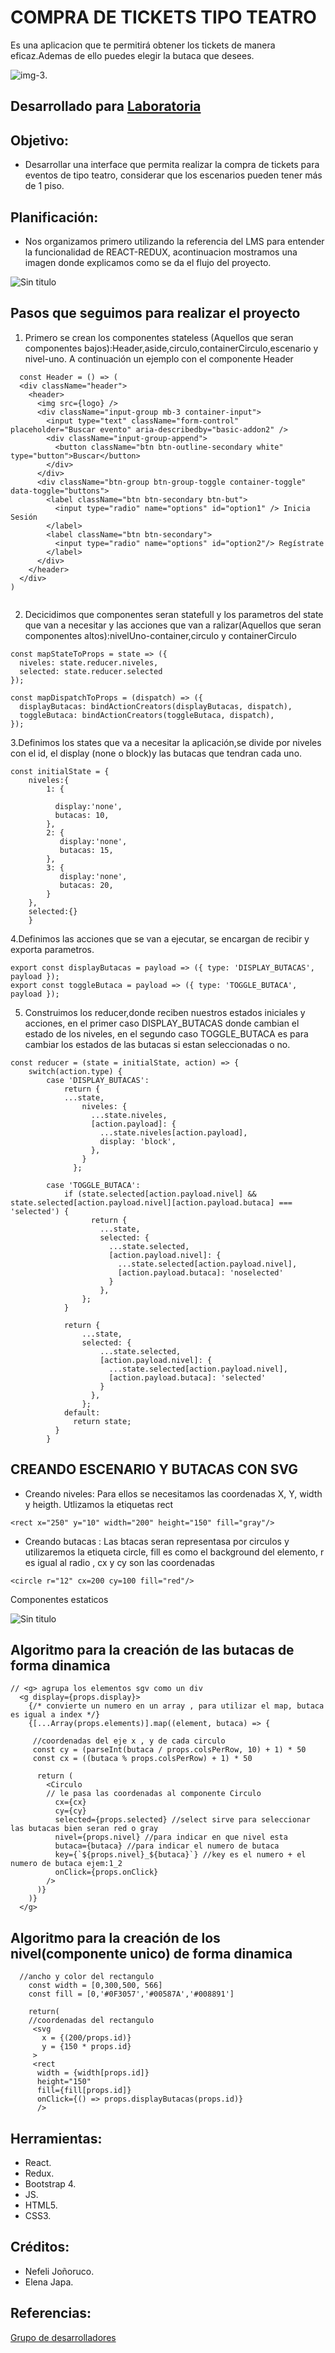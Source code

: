 # COMPRA DE TICKETS TIPO TEATRO

Es una aplicacion que te permitirá obtener los tickets de manera eficaz.Ademas de ello puedes elegir la butaca que desees. 

![img-3](https://user-images.githubusercontent.com/32304837/37795489-97dbdf44-2de2-11e8-94e8-d5c4858ed5fc.PNG).

## Desarrollado para [Laboratoria](http://laboratoria.la)

## Objetivo:

+ Desarrollar una interface que permita realizar la compra de tickets para eventos de tipo teatro,
considerar que los escenarios pueden tener más de 1 piso.

## Planificación:

+ Nos organizamos primero utilizando la referencia del LMS para entender la funcionalidad de REACT-REDUX, acontinuacion mostramos una imagen donde explicamos como se da el flujo del proyecto.


![Sin titulo](./src/assets/images/flujo.png)

## Pasos que seguimos para realizar el proyecto

1. Primero se crean los componentes stateless (Aquellos que seran componentes bajos):Header,aside,circulo,containerCirculo,escenario y nivel-uno. A continuación un ejemplo con el componente Header
   
```
  const Header = () => (
  <div className="header">
    <header>
      <img src={logo} />
      <div className="input-group mb-3 container-input">
        <input type="text" className="form-control" placeholder="Buscar evento" aria-describedby="basic-addon2" />
        <div className="input-group-append">
          <button className="btn btn-outline-secondary white" type="button">Buscar</button>
        </div>
      </div>
      <div className="btn-group btn-group-toggle container-toggle" data-toggle="buttons">
        <label className="btn btn-secondary btn-but">
          <input type="radio" name="options" id="option1" /> Inicia Sesión
        </label>
        <label className="btn btn-secondary">
          <input type="radio" name="options" id="option2"/> Regístrate
        </label>
      </div>
    </header>
  </div>
)
     
```


2. Decicidimos que componentes seran statefull y los parametros del state que van a necesitar y las acciones que van a ralizar(Aquellos que seran componentes altos):nivelUno-container,circulo y containerCirculo

```
const mapStateToProps = state => ({
  niveles: state.reducer.niveles,
  selected: state.reducer.selected
});

const mapDispatchToProps = (dispatch) => ({
  displayButacas: bindActionCreators(displayButacas, dispatch),
  toggleButaca: bindActionCreators(toggleButaca, dispatch),
});

```

3.Definimos los states que va a necesitar la aplicación,se divide por niveles con el id, el display (none o block)y las butacas que tendran cada uno.

```
const initialState = {
    niveles:{
        1: {
            
          display:'none', 
          butacas: 10,  
        },
        2: {
           display:'none',
           butacas: 15, 
        },
        3: {
           display:'none',
           butacas: 20, 
        }
    },
    selected:{}
    }

```

4.Definimos las acciones que se van a ejecutar, se encargan de recibir y exporta parametros.

```
export const displayButacas = payload => ({ type: 'DISPLAY_BUTACAS', payload });
export const toggleButaca = payload => ({ type: 'TOGGLE_BUTACA', payload });

```

5. Construimos los reducer,donde reciben nuestros estados iniciales y acciones, en el primer caso DISPLAY_BUTACAS donde cambian el estado de los niveles, en el segundo caso TOGGLE_BUTACA es para cambiar los estados de las butacas si estan seleccionadas o no.

```
const reducer = (state = initialState, action) => {
    switch(action.type) {
        case 'DISPLAY_BUTACAS':
            return {
            ...state,
                niveles: {
                  ...state.niveles,
                  [action.payload]: {
                    ...state.niveles[action.payload],
                    display: 'block',
                  },
                }
              };
        
        case 'TOGGLE_BUTACA':
            if (state.selected[action.payload.nivel] && state.selected[action.payload.nivel][action.payload.butaca] === 'selected') {
                  return {
                    ...state,
                    selected: {
                      ...state.selected,
                      [action.payload.nivel]: {
                        ...state.selected[action.payload.nivel],
                        [action.payload.butaca]: 'noselected'
                      }
                    },
                };
            }
        
            return {
                ...state,
                selected: {
                    ...state.selected,
                    [action.payload.nivel]: {
                      ...state.selected[action.payload.nivel],
                      [action.payload.butaca]: 'selected'
                    }
                  },
                };
            default:
              return state;
          }
        }
```

## CREANDO ESCENARIO Y BUTACAS CON SVG

 * Creando niveles: Para ellos se necesitamos las coordenadas X, Y, width y heigth. Utlizamos la etiquetas rect

```
<rect x="250" y="10" width="200" height="150" fill="gray"/>
```

* Creando butacas : Las btacas seran representasa por circulos  y utilizaremos la etiqueta circle, fill es como el background del elemento, r es igual al radio , cx y cy son las coordenadas
 
```
<circle r="12" cx=200 cy=100 fill="red"/>
```

Componentes estaticos

![Sin titulo](src/assets/images/img-2.png)

## Algoritmo para la creación  de las butacas de forma dinamica

```
// <g> agrupa los elementos sgv como un div
  <g display={props.display}>
    {/* convierte un numero en un array , para utilizar el map, butaca es igual a index */}
    {[...Array(props.elements)].map((element, butaca) => {

     //coordenadas del eje x , y de cada circulo
     const cy = (parseInt(butaca / props.colsPerRow, 10) + 1) * 50
     const cx = ((butaca % props.colsPerRow) + 1) * 50

      return (
        <Circulo
        // le pasa las coordenadas al componente Circulo
          cx={cx}
          cy={cy}
          selected={props.selected} //select sirve para seleccionar las butacas bien seran red o gray
          nivel={props.nivel} //para indicar en que nivel esta
          butaca={butaca} //para indicar el numero de butaca
          key={`${props.nivel}_${butaca}`} //key es el numero + el numero de butaca ejem:1_2
          onClick={props.onClick}
        />
      )}
    )}
  </g>
```
## Algoritmo para la creación  de los nivel(componente unico) de forma dinamica
```
  //ancho y color del rectangulo
    const width = [0,300,500, 566]
    const fill = [0,'#0F3057','#00587A','#008891']
   
    return(
    //coordenadas del rectangulo
     <svg
       x = {(200/props.id)}
       y = {150 * props.id}
     >
     <rect
      width = {width[props.id]}
      height="150"
      fill={fill[props.id]}
      onClick={() => props.displayButacas(props.id)}
      />

```

## Herramientas:

+ React.
+ Redux.
+ Bootstrap 4.
+ JS.
+ HTML5.
+ CSS3.


## Créditos:

+ Nefeli Joñoruco.
+ Elena Japa.

## Referencias:

[Grupo de desarrolladores](https://www.facebook.com/groups/freelance.lima/about/)
